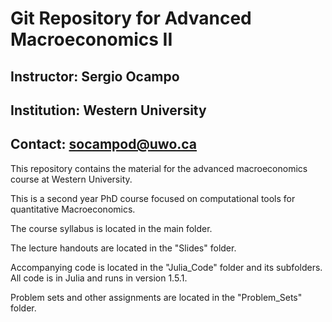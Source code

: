 # Git Repository for Advanced Macroeconomics II

## **Instructor:** Sergio Ocampo

## **Institution:** Western University

## **Contact:** socampod@uwo.ca

This repository contains the material for the advanced macroeconomics course at Western University.

This is a second year PhD course focused on computational tools for quantitative Macroeconomics.

The course syllabus is located in the main folder.

The lecture handouts are located in the "Slides" folder.

Accompanying code is located in the "Julia_Code" folder and its subfolders. All code is in Julia and runs in version 1.5.1.

Problem sets and other assignments are located in the "Problem_Sets" folder.
